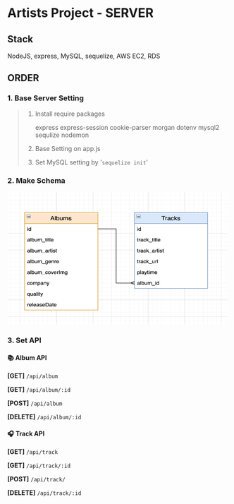 # Artists Project - SERVER

## Stack

NodeJS, express, MySQL, sequelize, AWS EC2, RDS

## ORDER

### 1. Base Server Setting

> 1. Install require packages
>
>    express express-session cookie-parser morgan dotenv mysql2 sequlize nodemon
>
> 2. Base Setting on app.js
>
> 3. Set MySQL setting by '`sequelize init`'

### 2. Make Schema

<img src="https://github.com/geonhwiii/ArtistsProject-server/blob/master/img/schema.png?raw=true" width="500" height="300">

### 3. Set API

#### 📚 Album API

**[GET]** `/api/album`

**[GET]** `/api/album/:id`

**[POST]** `/api/album`

**[DELETE]** `/api/album/:id`

#### 🎧 Track API

**[GET]** `/api/track`

**[GET]** `/api/track/:id`

**[POST]** `/api/track/`

**[DELETE]** `/api/track/:id`
